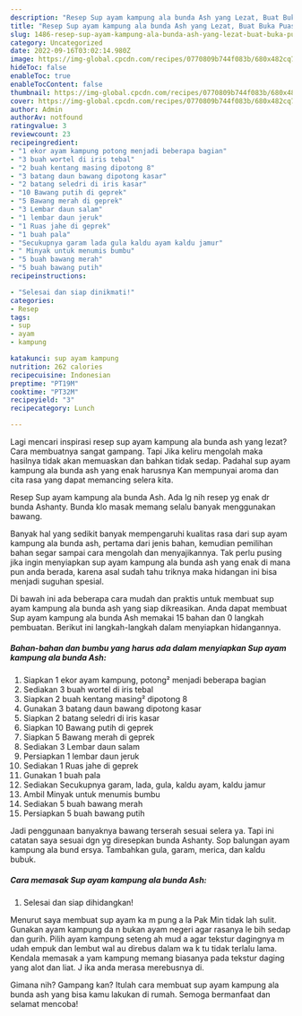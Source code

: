 ```yaml
---
description: "Resep Sup ayam kampung ala bunda Ash yang Lezat, Buat Buka Puasa Enak"
title: "Resep Sup ayam kampung ala bunda Ash yang Lezat, Buat Buka Puasa Enak"
slug: 1486-resep-sup-ayam-kampung-ala-bunda-ash-yang-lezat-buat-buka-puasa-enak
category: Uncategorized
date: 2022-09-16T03:02:14.980Z
image: https://img-global.cpcdn.com/recipes/0770809b744f083b/680x482cq70/sup-ayam-kampung-ala-bunda-ash-foto-resep-utama.jpg
hideToc: false
enableToc: true
enableTocContent: false
thumbnail: https://img-global.cpcdn.com/recipes/0770809b744f083b/680x482cq70/sup-ayam-kampung-ala-bunda-ash-foto-resep-utama.jpg
cover: https://img-global.cpcdn.com/recipes/0770809b744f083b/680x482cq70/sup-ayam-kampung-ala-bunda-ash-foto-resep-utama.jpg
author: Admin
authorAv: notfound
ratingvalue: 3
reviewcount: 23
recipeingredient:
- "1 ekor ayam kampung potong menjadi beberapa bagian"
- "3 buah wortel di iris tebal"
- "2 buah kentang masing dipotong 8"
- "3 batang daun bawang dipotong kasar"
- "2 batang seledri di iris kasar"
- "10 Bawang putih di geprek"
- "5 Bawang merah di geprek"
- "3 Lembar daun salam"
- "1 lembar daun jeruk"
- "1 Ruas jahe di geprek"
- "1 buah pala"
- "Secukupnya garam lada gula kaldu ayam kaldu jamur"
- " Minyak untuk menumis bumbu"
- "5 buah bawang merah"
- "5 buah bawang putih"
recipeinstructions:

- "Selesai dan siap dinikmati!"
categories:
- Resep
tags:
- sup
- ayam
- kampung

katakunci: sup ayam kampung 
nutrition: 262 calories
recipecuisine: Indonesian
preptime: "PT19M"
cooktime: "PT32M"
recipeyield: "3"
recipecategory: Lunch

---
```



Lagi mencari inspirasi resep sup ayam kampung ala bunda ash yang lezat? Cara membuatnya sangat gampang. Tapi Jika keliru mengolah maka hasilnya tidak akan memuaskan dan bahkan tidak sedap. Padahal sup ayam kampung ala bunda ash yang enak harusnya Kan mempunyai aroma dan cita rasa yang dapat memancing selera kita.


Resep Sup ayam kampung ala bunda Ash. Ada lg nih resep yg enak dr bunda Ashanty. Bunda klo masak memang selalu banyak menggunakan bawang.

Banyak hal yang sedikit banyak mempengaruhi kualitas rasa dari sup ayam kampung ala bunda ash, pertama dari jenis bahan, kemudian pemilihan bahan segar sampai cara mengolah dan menyajikannya. Tak perlu pusing jika ingin menyiapkan sup ayam kampung ala bunda ash yang enak di mana pun anda berada, karena asal sudah tahu triknya maka hidangan ini bisa menjadi suguhan spesial.


Di bawah ini ada beberapa cara mudah dan praktis untuk membuat sup ayam kampung ala bunda ash yang siap dikreasikan. Anda dapat membuat Sup ayam kampung ala bunda Ash memakai 15 bahan dan 0 langkah pembuatan. Berikut ini langkah-langkah dalam menyiapkan hidangannya.

<!--inarticleads1-->

##### Bahan-bahan dan bumbu yang harus ada dalam menyiapkan Sup ayam kampung ala bunda Ash:

1. Siapkan 1 ekor ayam kampung, potong² menjadi beberapa bagian
1. Sediakan 3 buah wortel di iris tebal
1. Siapkan 2 buah kentang masing² dipotong 8
1. Gunakan 3 batang daun bawang dipotong kasar
1. Siapkan 2 batang seledri di iris kasar
1. Siapkan 10 Bawang putih di geprek
1. Siapkan 5 Bawang merah di geprek
1. Sediakan 3 Lembar daun salam
1. Persiapkan 1 lembar daun jeruk
1. Sediakan 1 Ruas jahe di geprek
1. Gunakan 1 buah pala
1. Sediakan Secukupnya garam, lada, gula, kaldu ayam, kaldu jamur
1. Ambil  Minyak untuk menumis bumbu
1. Sediakan 5 buah bawang merah
1. Persiapkan 5 buah bawang putih


Jadi penggunaan banyaknya bawang terserah sesuai selera ya. Tapi ini catatan saya sesuai dgn yg diresepkan bunda Ashanty. Sop balungan ayam kampung ala bund ersya. Tambahkan gula, garam, merica, dan kaldu bubuk. 

<!--inarticleads2-->

##### Cara memasak Sup ayam kampung ala bunda Ash:


1. Selesai dan siap dihidangkan!

Menurut saya membuat sup ayam ka m pung a la Pak Min tidak lah sulit. Gunakan ayam kampung da n bukan ayam negeri agar rasanya le bih sedap dan gurih. Pilih ayam kampung seteng ah mud a agar tekstur dagingnya m udah empuk dan lembut wal au direbus dalam wa k tu tidak terlalu lama. Kendala memasak a yam kampung memang biasanya pada tekstur daging yang alot dan liat. J ika anda merasa merebusnya di. 

Gimana nih? Gampang kan? Itulah cara membuat sup ayam kampung ala bunda ash yang bisa kamu lakukan di rumah. Semoga bermanfaat dan selamat mencoba!
